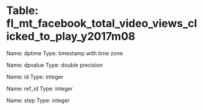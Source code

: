 Table: fl_mt_facebook_total_video_views_clicked_to_play_y2017m08
================================================================

Name: dptime
Type: timestamp with time zone

Name: dpvalue
Type: double precision

Name: id
Type: integer

Name: ref_id
Type: integer

Name: step
Type: integer

